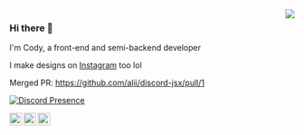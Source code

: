 <img align='right' src="https://github-readme-stats.vercel.app/api?username=looskie&show_icons=true">

### Hi there 👋

I'm Cody, a front-end and semi-backend developer

I make designs on <a href="https://www.instagram.com/devlooskie" target="_blank">Instagram</a> too lol 

Merged PR: https://github.com/alii/discord-jsx/pull/1

[![Discord Presence](https://lanyard-profile-readme.vercel.app/api/207204046115831809)](https://discord.com/users/207204046115831809)


<a href="https://twitter.com/devlooskie" target="_blank">
  <img align="left" width="22px" alt="Looskie's twitter" src="https://cdn.jsdelivr.net/npm/simple-icons@v3/icons/twitter.svg" />
</a>
<a href="https://instagram.com/devlooskie" target="_blank">
  <img align="left" width="22px" alt="Looskie's instagram" src="https://cdn.jsdelivr.net/npm/simple-icons@3.11.0/icons/instagram.svg" />
</a>
<a href="https://www.looskie.com/" target="_blank">
  <img align="left" width="22px" alt="Looskie's website" src="http://simpleicon.com/wp-content/uploads/link-2.png"/>
</a>

